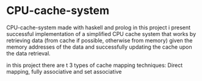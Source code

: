 # CPU-cache-system
CPU-cache-system made with haskell and prolog
in this project i present  successful implementation of a simplified CPU cache system that works by retrieving data (from cache if possible, otherwise from memory)
given the memory addresses of the data and successfully updating the cache upon the data retrieval.

in this project there are t 3 types of cache mapping techniques: Direct mapping, fully
associative and set associative

